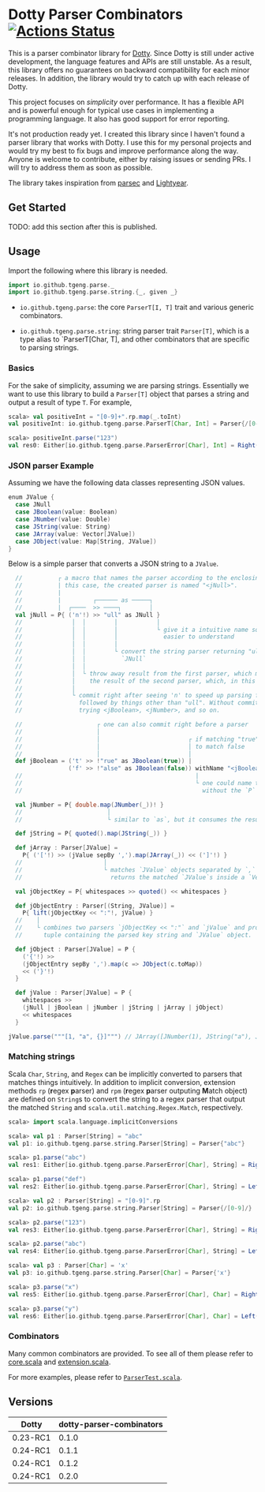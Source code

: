 # Dotty Parser Combinators [![Actions Status](https://github.com/tgeng/dotty-parser-combinators/workflows/Scala%20CI/badge.svg)](https://github.com/tgeng/dotty-parser-combinators/actions)

This is a parser combinator library for [Dotty](https://dotty.epfl.ch/).
Since Dotty is still under active development, the language features and APIs
are still unstable. As a result, this library offers no guarantees on
backward compatibility for each minor releases. In addition, the library
would try to catch up with each release of Dotty.

This project focuses on _simplicity_ over performance. It has a flexible API
and is powerful enough for typical use cases in implementing a programming
language. It also has good support for error reporting.

It's not production ready yet. I created this library since I haven't found a
parser library that works with Dotty. I use this for my personal projects and
would try my best to fix bugs and improve performance along the way. Anyone
is welcome to contribute, either by raising issues or sending PRs. I will try
to address them as soon as possible.

The library takes inspiration from
[parsec](https://hackage.haskell.org/package/parsec) and
[Lightyear](https://github.com/ziman/lightyear).

## Get Started

TODO: add this section after this is published.

## Usage

Import the following where this library is needed.

```scala
import io.github.tgeng.parse._
import io.github.tgeng.parse.string.{_, given _}
```

- `io.github.tgeng.parse`: the core `ParserT[I, T]` trait and various generic
  combinators.

- `io.github.tgeng.parse.string`: string parser trait `Parser[T]`, which is a
  type alias to `ParserT[Char, T], and other combinators that
  are specific to parsing strings.

### Basics

For the sake of simplicity, assuming we are parsing strings. Essentially we
want to use this library to build a `Parser[T]` object that parses a string and
output a result of type `T`. For example,

```scala
scala> val positiveInt = "[0-9]+".rp.map(_.toInt)
val positiveInt: io.github.tgeng.parse.ParserT[Char, Int] = Parser{/[0-9]+/}

scala> positiveInt.parse("123")
val res0: Either[io.github.tgeng.parse.ParserError[Char], Int] = Right(123)
```

### JSON parser Example

Assuming we have the following data classes representing JSON values.

```scala
enum JValue {
  case JNull
  case JBoolean(value: Boolean)
  case JNumber(value: Double)
  case JString(value: String)
  case JArray(value: Vector[JValue])
  case JObject(value: Map[String, JValue])
}
```

Below is a simple parser that converts a JSON string to a `JValue`.

```scala
  //          ┌ a macro that names the parser according to the enclosing definition, For example, in
  //          | this case, the created parser is named "<jNull>".
  //          |
  //          |         ┌────── as ─────┐
  //          |  ┌────  >> ────┐        │
  val jNull = P{ ('n'!) >> "ull" as JNull }
  //              │  │        │           │
  //              │  │        │           └ give it a intuitive name so the error message is
  //              │  │        │             easier to understand
  //              │  │        │
  //              │  │        └ convert the string parser returning "ull" to a parser returning
  //              │  │          `JNull`
  //              │  │
  //              │  └ throw away result from the first parser, which matches 'n', and return
  //              │    the result of the second parser, which, in this case, returns "ull"
  //              │
  //              └ commit right after seeing 'n' to speed up parsing failure in case 'n' is 
  //                followed by things other than "ull". Without committing, the parser would keep 
  //                trying <jBoolean>, <jNumber>, and so on.

  //                     ┌ one can also commit right before a parser
  //                     │                          
  //                     │                         ┌ if matching "true" fails, try the following
  //                     │                         │ to match false
  //                     │                         │
  def jBoolean = ('t' >> !"rue" as JBoolean(true)) | 
                 ('f' >> !"alse" as JBoolean(false)) withName "<jBoolean>"
  //                                                 |
  //                                                 └ one could name the parser explicitly like so
  //                                                   without the `P` macro as well

  val jNumber = P{ double.map(JNumber(_))! }
  //                        │
  //                        └ similar to `as`, but it consumes the result from the double parser

  def jString = P{ quoted().map(JString(_)) }

  def jArray : Parser[JValue] = 
    P{ ('['!) >> (jValue sepBy ',').map(JArray(_)) << (']'!) }
  //                       │
  //                       └ matches `JValue` objects separated by `,` zero or more times and 
  //                         returns the matched `JValue`s inside a `Vector`

  val jObjectKey = P{ whitespaces >> quoted() << whitespaces }

  def jObjectEntry : Parser[(String, JValue)] =
    P{ lift(jObjectKey << ":"!, jValue) }
  //    │
  //    └ combines two parsers `jObjectKey << ":"` and `jValue` and produce a parser that returns a 
  //      tuple containing the parsed key string and `JValue` object.

  def jObject : Parser[JValue] = P {
    ('{'!) >> 
    (jObjectEntry sepBy ',').map(c => JObject(c.toMap))
    << ('}'!) 
  }

  def jValue : Parser[JValue] = P {
    whitespaces >> 
    (jNull | jBoolean | jNumber | jString | jArray | jObject) 
    << whitespaces
  }

jValue.parse("""[1, "a", {}]""") // JArray([JNumber(1), JString("a"), JObject({})])
```

### Matching strings

Scala `Char`, `String`, and `Regex` can be implicitly converted to parsers
that matches things intuitively. In addition to implicit conversion,
extension methods `rp` (**r**egex **p**arser) and `rpm` (**r**egex **p**arser
outputing **M**atch object) are defined on `String`s to convert the string to
a regex parser that output the matched `String` and
`scala.util.matching.Regex.Match`, respectively.

```scala
scala> import scala.language.implicitConversions

scala> val p1 : Parser[String] = "abc"
val p1: io.github.tgeng.parse.string.Parser[String] = Parser{"abc"}

scala> p1.parse("abc")
val res1: Either[io.github.tgeng.parse.ParserError[Char], String] = Right(abc)

scala> p1.parse("def")
val res2: Either[io.github.tgeng.parse.ParserError[Char], String] = Left(0: "abc")

scala> val p2 : Parser[String] = "[0-9]".rp
val p2: io.github.tgeng.parse.string.Parser[String] = Parser{/[0-9]/}

scala> p2.parse("123")
val res3: Either[io.github.tgeng.parse.ParserError[Char], String] = Right(1)

scala> p2.parse("abc")
val res4: Either[io.github.tgeng.parse.ParserError[Char], String] = Left(0: /[0-9]/)

scala> val p3 : Parser[Char] = 'x'
val p3: io.github.tgeng.parse.string.Parser[Char] = Parser{'x'}

scala> p3.parse("x")
val res5: Either[io.github.tgeng.parse.ParserError[Char], Char] = Right(x)

scala> p3.parse("y")
val res6: Either[io.github.tgeng.parse.ParserError[Char], Char] = Left(0: 'x')
```

### Combinators

Many common combinators are provided. To see all of them please refer to
[core.scala](https://github.com/tgeng/dotty-parser-combinators/blob/master/src/main/scala/io/github/tgeng/parse/core.scala)
and
[extension.scala](https://github.com/tgeng/dotty-parser-combinators/blob/master/src/main/scala/io/github/tgeng/parse/extension.scala).

For more examples, please refer to
[`ParserTest.scala`](https://github.com/tgeng/dotty-parser-combinators/blob/master/src/test/scala/io/github/tgeng/parse/ParserTest.scala).

## Versions

| Dotty    | dotty-parser-combinators |
| -------- | ------------------------ |
| 0.23-RC1 | 0.1.0                    |
| 0.24-RC1 | 0.1.1                    |
| 0.24-RC1 | 0.1.2                    |
| 0.24-RC1 | 0.2.0                    |
